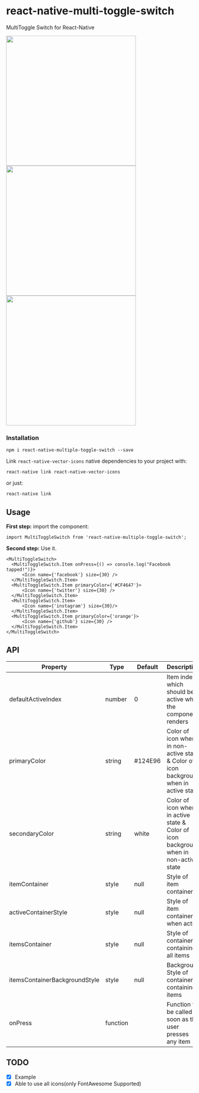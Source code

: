 # react-native-multi-toggle-switch
MultiToggle Switch for React-Native


<img src="https://user-images.githubusercontent.com/7335120/31056186-631985f0-a6eb-11e7-9436-08cb48804036.gif" width="350">
<img src="https://user-images.githubusercontent.com/7335120/31056187-6414462a-a6eb-11e7-93ef-7420275b33d6.gif" width="350">
<img src="https://user-images.githubusercontent.com/7335120/31057446-499b8514-a700-11e7-86b8-1dd462f9eda4.gif" width="350">


### Installation
```
npm i react-native-multiple-toggle-switch --save
```
Link `react-native-vector-icons` native dependencies to your project with:
```
react-native link react-native-vector-icons
```
or just:
```
react-native link
```


## Usage


**First step:** import the component:

```
import MultiToggleSwitch from 'react-native-multiple-toggle-switch';
```

**Second step:** Use it.

```
<MultiToggleSwitch>
  <MultiToggleSwitch.Item onPress={() => console.log("Facebook tapped!")}>
      <Icon name={'facebook'} size={30} />
  </MultiToggleSwitch.Item>
  <MultiToggleSwitch.Item primaryColor={'#CF4647'}>
      <Icon name={'twitter'} size={30} />
  </MultiToggleSwitch.Item>
  <MultiToggleSwitch.Item>
      <Icon name={'instagram'} size={30}/>
  </MultiToggleSwitch.Item>
  <MultiToggleSwitch.Item primaryColor={'orange'}>
      <Icon name={'github'} size={30} />
  </MultiToggleSwitch.Item>
</MultiToggleSwitch>
```


## API


| Property     | Type     | Default               | Description                                                                                                |
|--------------|----------|-----------------------|------------------------------------------------------------------------------------------------------------|
| defaultActiveIndex      | number    | 0                    | Item index which should be active when the component renders                                                         |
| primaryColor  | string   | #124E96               | Color of icon when in non-active state & Color of icon background when in active state                                                                                 |
| secondaryColor      | string  | white                  | Color of icon when in active state & Color of icon background when in non-active state                                                                                   |
| itemContainer | style   | null | Style of item container                                                                             |
| activeContainerStyle | style   | null | Style of item container when active                                                                            |
| itemsContainer | style   | null | Style of container containing all items                                                                            |
| itemsContainerBackgroundStyle | style   | null | Background Style of container containing items                                                                             |
| onPress  | function |                       | Function to be called as soon as the user presses any item  |


## TODO

- [x] Example
- [x] Able to use all icons(only FontAwesome Supported)
